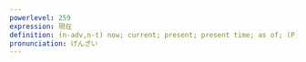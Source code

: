 ```yaml
---
powerlevel: 259
expression: 現在
definition: (n-adv,n-t) now; current; present; present time; as of; (P)
pronunciation: げんざい
---
```

